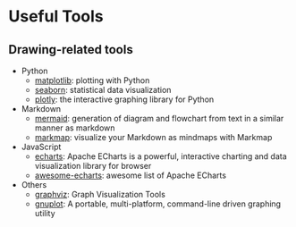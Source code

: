 Useful Tools
===

## Drawing-related tools
- Python
    - [matplotlib](https://github.com/matplotlib/matplotlib): plotting with Python
    - [seaborn](https://github.com/mwaskom/seaborn): statistical data visualization
    - [plotly](https://github.com/plotly/plotly.py): the interactive graphing library for Python
- Markdown
    - [mermaid](https://github.com/mermaid-js/mermaid): generation of diagram and flowchart from text in a similar manner as markdown
    - [markmap](https://github.com/gera2ld/markmap): visualize your Markdown as mindmaps with Markmap
- JavaScript
    - [echarts](https://github.com/apache/echarts): Apache ECharts is a powerful, interactive charting and data visualization library for browser
    - [awesome-echarts](https://github.com/ecomfe/awesome-echarts): awesome list of Apache ECharts
- Others
    - [graphviz](https://gitlab.com/graphviz/graphviz): Graph Visualization Tools
    - [gnuplot](https://sourceforge.net/p/gnuplot/gnuplot-main/merge-requests/): A portable, multi-platform, command-line driven graphing utility
